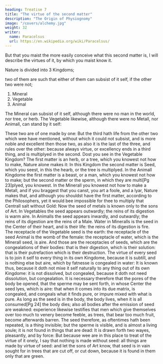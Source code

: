 ```yaml
---
heading: Treatise 7
title: "The virtue of the second matter"
description: "The Origin of Physiognomy"
image: "/covers/alchemy.jpg"
weight: 32
writer:
  name: Paracelsus
  url: https://en.wikipedia.org/wiki/Paracelsus/
---
```




But that you maist the more easily conceive what this second matter is, I will describe the virtues of it, by which you maist know it. 

Nature is divided into 3 Kingdoms;

two of them are such that either of them can subsist of it self, if the other two were not; 

1. Mineral
2. Vegetable
3. Animal

The Mineral can subsist of it self, although there were no man in the world, nor tree, or herb. The Vegetable likewise, although there were no Metall, nor Animall, can stand by it self: 

These two are of one made by one: But the third hath life from the other two which wee have mentioned, without which it could not subsist, and is more noble and excellent then those two, as also it is the last of the three, and rules over the other: because always virtue, or excellency ends in a third thing, and is multiplyed in the second. Dost you see in the Vegetable Kingdom? The first matter is an herb, or a tree, which you knowest not how to make, Nature alone makes it: In this Kingdom the second matter is Seed, which you seest, in this the hearb, or the tree is multiplyed. In the Animall Kingdome the first matter is a beast, or a man, which you knowest not how to make; but the second matter or the sperm, in which they are multi[Pg 23]plyed, you knowest. In the Minerall you knowest not how to make a Metall, and if you braggest that you canst, you art a foole, and a lyar, Nature makes that, and although you shouldst have the first matter, according to the Philosophers, yet it would bee impossible for thee to multiply that Centrall salt without Gold: Now the seed of metals is known only to the sons of Art. In Vegetables the seed appears outwardly; the reins of its digestion is warm aire. In Animalls the seed appears inwardly, and outwardly; the reins of its digestion are the reins of a Male. Water in Mineralls is the seed in the Center of their heart, and is their life: the reins of its digestion is fire. The receptacle of the Vegetable seed is the earth: the receptacle of the seed Animal is the womb of the female: the receptacle of water, which is the Minerall seed, is aire. And those are the receptacles of seeds, which are the congealations of their bodies: that is their digestion, which is their solution: that is their putrefaction which is their destruction. The virtue of every seed is to join it self to every thing in its own Kingdome, because it is subtill, and is nothing else but aire, which by fatnesse is congealed in water: It is known thus, because it doth not mixe it self naturally to any thing out of its own Kingdome: it is not dissolved, but congealed, because it doth not need dissolution, but congealation. It is necessary therefore that the pores of the body be opened, that the sperme may be sent forth, in whose Center the seed lyes, which is aire: that when it comes into its due matrix, is congealed, and congeals what it finds pure, or impure mixed with what is pure. As long as the seed is in the body, the body lives, when it is all consumed[Pg 24] the body dies; also all bodies after the emission of seed are weakned: experience likewise testifies that men which give themselves over too much to venery become feeble, as trees, that bear too much fruit, become afterwards barren. The seed therefore, as oftentimes hath been repeated, is a thing invisible; but the sperme is visible, and is almost a living soule; it is not found in things that are dead: It is drawn forth two wayes, pleasantly, and by force: But because wee are in this place to treat of the virtue of it onely, I say that nothing is made without seed: all things are made by virtue of seed: and let the sons of Art know, that seed is in vain sought for in trees that are cut off, or cut down, because it is found in them only that are green.


